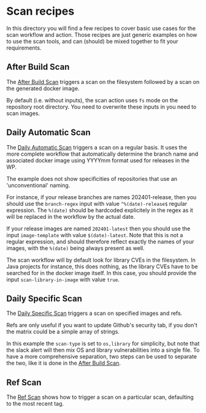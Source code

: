 # Scan recipes

In this directory you will find a few recipes to cover basic use cases for the scan workflow and action.
Those recipes are just generic examples on how to use the scan tools, and can (should) be mixed together to fit your requirements.

## After Build Scan
The [After Build Scan](./after-build-scan.yml) triggers a scan on the filesystem followed by a scan on the generated docker image.

By default (i.e. without inputs), the scan action uses `fs` mode on the repository root directory.
You need to overwrite these inputs in you need to scan images.

## Daily Automatic Scan
The [Daily Automatic Scan](./daily-automatic-scan.yml) triggers a scan on a regular basis.
It uses the more complete workflow that automatically determine the branch name and associated docker image using YYYYmm format used for releases in the WP.

The example does not show specificities of repositories that use an 'unconventional' naming.

For instance, if your release branches are names 202401-release, then you should use the `branch-regex` input with value `^%(date)-release$` regular expression.
The `%(date)` should be hardcoded explicitely in the regex as it will be replaced in the workflow by the actual date.

If your release images are named `202401-latest` then you should use the input `image-template` with value `$(date)-latest`.
Note that this is not a regular expression, and should therefore reflect exactly the names of your images, with the `%(date)` being always present as well.

The scan workflow will by default look for library CVEs in the filesystem.
In Java projects for instance, this does nothing, as the library CVEs have to be searched for in the docker image itself.
In this case, you should provide the input `scan-library-in-image` with value `true`.

## Daily Specific Scan
The [Daily Specific Scan](./daily-specific-scan.yml) triggers a scan on specified images and refs.

Refs are only useful if you want to update Github's security tab, if you don't the matrix could be a simple array of strings.

In this example the `scan-type` is set to `os,library` for simplicity, but note that the slack alert will then mix OS and library vulnerabilities into a single file.
To have a more comprehensive separation, two steps can be used to separate the two, like it is done in the [After Build Scan](./after-build-scan.yml).

## Ref Scan
The [Ref Scan](./ref-scan.yml) shows how to trigger a scan on a particular scan, defaulting to the most recent tag.
